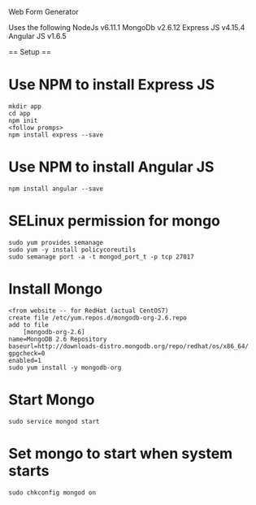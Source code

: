Web Form Generator

Uses the following
    NodeJs v6.11.1
    MongoDb v2.6.12
    Express JS v4.15.4
    Angular JS v1.6.5

== Setup ==
# Use NPM to install Express JS
    mkdir app
    cd app     
    npm init
    <follow promps>
    npm install express --save

# Use NPM to install Angular JS
    npm install angular --save

# SELinux permission for mongo
    sudo yum provides semanage
    sudo yum -y install policycoreutils	
    sudo semanage port -a -t mongod_port_t -p tcp 27017

# Install Mongo
    <from website -- for RedHat (actual CentOS7)
    create file /etc/yum.repos.d/mongodb-org-2.6.repo
    add to file
    	[mongodb-org-2.6]
	name=MongoDB 2.6 Repository
	baseurl=http://downloads-distro.mongodb.org/repo/redhat/os/x86_64/
	gpgcheck=0
	enabled=1
    sudo yum install -y mongodb-org

# Start Mongo
    sudo service mongod start

# Set mongo to start when system starts
    sudo chkconfig mongod on